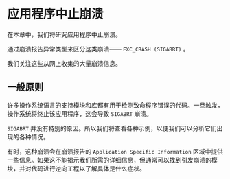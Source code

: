 # 应用程序中止崩溃

在本章中，我们将研究应用程序中止崩溃。

通过崩溃报告异常类型来区分这类崩溃—— `EXC_CRASH (SIGABRT)` 。

我们关注这些从网上收集的大量崩溃信息。

## 一般原则

许多操作系统语言的支持模块和库都有用于检测致命程序错误的代码。一旦触发，操作系统将终止该应用程序，这会导致 `SIGABRT` 崩溃。

`SIGABRT` 并没有特别的原因。所以我们将查看各种示例，以便我们可以分析它们出现的各种情况。

有时，这种崩溃会在崩溃报告的 `Application Specific Information` 区域中提供一些信息。如果这不能揭示我们所需的详细信息，但通常可以找到引发崩溃的模块，并对代码进行逆向工程以了解具体是什么症状。

